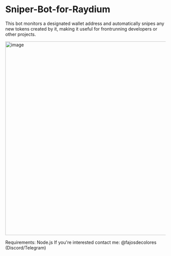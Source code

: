 # Sniper-Bot-for-Raydium
 This bot monitors a designated wallet address and automatically snipes any new tokens created by it, making it useful for frontrunning developers or other projects.

<img width="609" alt="image" src="https://github.com/user-attachments/assets/87990288-bdcb-4836-ba40-3f52b2e950d1">

Requirements: Node.js
If you're interested contact me: @fajosdecolores (Discord/Telegram)
